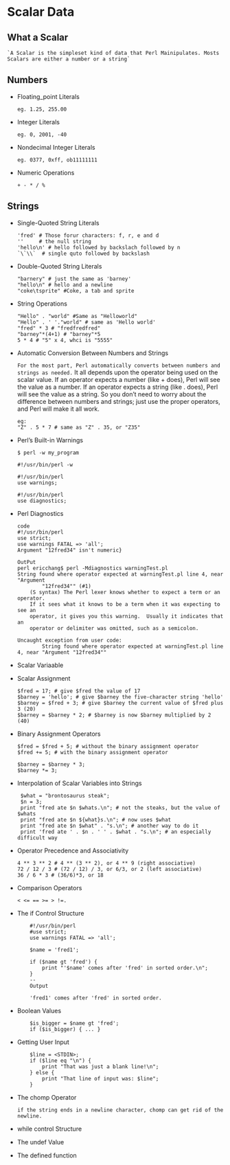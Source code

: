 # Scalar Data

## What a Scalar

    `A Scalar is the simpleset kind of data that Perl Mainipulates. Mosts Scalars are either a number or a string`

## Numbers

  - Floating_point Literals

        eg. 1.25, 255.00

  - Integer Literals

        eg. 0, 2001, -40

  - Nondecimal Integer Literals

        eg. 0377, 0xff, ob11111111

  - Numeric Operations

        + - * / %

## Strings

  - Single-Quoted String Literals

        'fred' # Those forur characters: f, r, e and d
        ''     # the null string
        'hello\n' # hello followed by backslach followed by n
        `\`\\`  # single quto followed by backslash

  - Double-Quoted String Literals

        "barnery" # just the same as 'barney'
        "hello\n" # hello and a newline
        "coke\tsprite" #Coke, a tab and sprite

  - String Operations

        "Hello" . "world" #Same as "Helloworld"
        "Hello" . ' '."world" # same as 'Hello world'
        "fred" * 3 # "fredfredfred"
        "barney"*(4+1) # "barney"*5
        5 * 4 # "5" x 4, whci is "5555"

  - Automatic Conversion Between Numbers and Strings

    `For the most part, Perl automatically converts between numbers and strings as needed.`
    It all depends upon the operator being used on the
    scalar value. If an operator expects a number (like + does), Perl will see the value as a
    number. If an operator expects a string (like . does), Perl will see the value as a string.
    So you don’t need to worry about the difference between numbers and strings; just use
    the proper operators, and Perl will make it all work.

        eg:
        "Z" . 5 * 7 # same as "Z" . 35, or "Z35"

  - Perl’s Built-in Warnings

        $ perl -w my_program

        #!/usr/bin/perl -w

        #!/usr/bin/perl
        use warnings;

        #!/usr/bin/perl
        use diagnostics;

  - Perl Diagnostics

        code
        #!/usr/bin/perl
        use strict;
        use warnings FATAL => 'all';
        Argument "12fred34" isn't numeric}

        OutPut
        perl ericchang$ perl -Mdiagnostics warningTest.pl
        String found where operator expected at warningTest.pl line 4, near "Argument
                "12fred34"" (#1)
            (S syntax) The Perl lexer knows whether to expect a term or an operator.
            If it sees what it knows to be a term when it was expecting to see an
            operator, it gives you this warning.  Usually it indicates that an
            operator or delimiter was omitted, such as a semicolon.

        Uncaught exception from user code:
                String found where operator expected at warningTest.pl line 4, near "Argument "12fred34""

  - Scalar Variaable

  - Scalar Assignment

        $fred = 17; # give $fred the value of 17
        $barney = 'hello'; # give $barney the five-character string 'hello'
        $barney = $fred + 3; # give $barney the current value of $fred plus 3 (20)
        $barney = $barney * 2; # $barney is now $barney multiplied by 2 (40)

  - Binary Assignment Operators

        $fred = $fred + 5; # without the binary assignment operator
        $fred += 5; # with the binary assignment operator

        $barney = $barney * 3;
        $barney *= 3;

  - Interpolation of Scalar Variables into Strings

         $what = "brontosaurus steak";
         $n = 3;
         print "fred ate $n $whats.\n"; # not the steaks, but the value of $whats
         print "fred ate $n ${what}s.\n"; # now uses $what
         print "fred ate $n $what" . "s.\n"; # another way to do it
         print 'fred ate ' . $n . ' ' . $what . "s.\n"; # an especially difficult way

  - Operator Precedence and Associativity

        4 ** 3 ** 2 # 4 ** (3 ** 2), or 4 ** 9 (right associative)
        72 / 12 / 3 # (72 / 12) / 3, or 6/3, or 2 (left associative)
        36 / 6 * 3 # (36/6)*3, or 18

  - Comparison Operators

        < <= == >= > !=.

  - The if Control Structure

            #!/usr/bin/perl
            #use strict;
            use warnings FATAL => 'all';

            $name = 'fred1';

            if ($name gt 'fred') {
                print "'$name' comes after 'fred' in sorted order.\n";
            }
            --
            Output

            'fred1' comes after 'fred' in sorted order.

  - Boolean Values


            $is_bigger = $name gt 'fred';
            if ($is_bigger) { ... }

  - Getting User Input

            $line = <STDIN>;
            if ($line eq "\n") {
                print "That was just a blank line!\n";
            } else {
                print "That line of input was: $line";
            }

  - The chomp Operator

        if the string ends in a newline character, chomp can get rid of the newline.

  - while control Structure


  - The undef Value


  - The defined function














